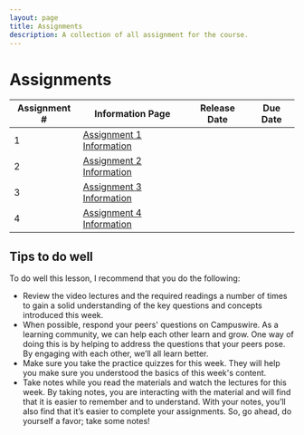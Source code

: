 ```yaml
---
layout: page
title: Assignments
description: A collection of all assignment for the course.
---
```


# Assignments

| Assignment # | Information Page         | Release Date | Due Date |
|--------------|--------------------------|--------------|----------|
|            1 | [Assignment 1 Information](https://www.coursera.org/learn/cs-598-fdc/supplement/neWQN/assignment-1-information) |                         |
|            2 | [Assignment 2 Information](https://www.coursera.org/learn/cs-598-fdc/supplement/effVZ/assignment-2-information) |                         |
|            3 | [Assignment 3 Information](https://www.coursera.org/learn/cs-598-fdc/supplement/X51wh/assignment-3-information) |                         |
|            4 | [Assignment 4 Information](https://www.coursera.org/learn/cs-598-fdc/supplement/VUpS6/assignment-4-information) |                         |


## Tips to do well
To do well this lesson, I recommend that you do the following:

<ul>
  <li>Review the video lectures and the required readings a number of times to gain a solid understanding of the key questions and concepts introduced this week.</li>

  <li>When possible, respond your peers' questions on Campuswire. As a learning community, we can help each other learn and grow. One way of doing this is by   helping to address the questions that your peers pose. By engaging with each other, we’ll all learn better.</li>

  <li>Make sure you take the practice quizzes for this week. They will help you make sure you understood the basics of this week's content.</li>

  <li>Take notes while you read the materials and watch the lectures for this week. By taking notes, you are interacting with the material and will find that it is easier to remember and to understand. With your notes, you’ll also find that it’s easier to complete your assignments. So, go ahead, do yourself a favor; take some notes!</li>
</ul>
<!-- Please change the links to the assignment info pages for the current semester -->

